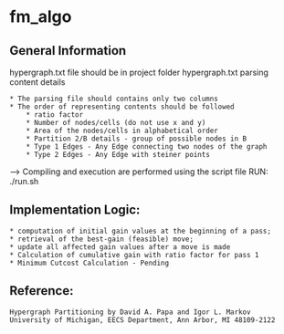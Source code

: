 # fm_algo

## General Information  ##

hypergraph.txt file should be in project folder
hypergraph.txt parsing content details

	* The parsing file should contains only two columns
	* The order of representing contents should be followed
		* ratio factor
		* Number of nodes/cells (do not use x and y)
		* Area of the nodes/cells in alphabetical order
		* Partition 2/B details - group of possible nodes in B
		* Type 1 Edges - Any Edge connecting two nodes of the graph
		* Type 2 Edges - Any Edge with steiner points

--> Compiling and execution are performed using the script file
	RUN: ./run.sh

## Implementation Logic: ##
	* computation of initial gain values at the beginning of a pass; 
	* retrieval of the best-gain (feasible) move; 
	* update all affected gain values after a move is made
	* Calculation of cumulative gain with ratio factor for pass 1
	* Minimum Cutcost Calculation - Pending

## Reference: ##
	Hypergraph Partitioning by David A. Papa and Igor L. Markov
	University of Michigan, EECS Department, Ann Arbor, MI 48109-2122